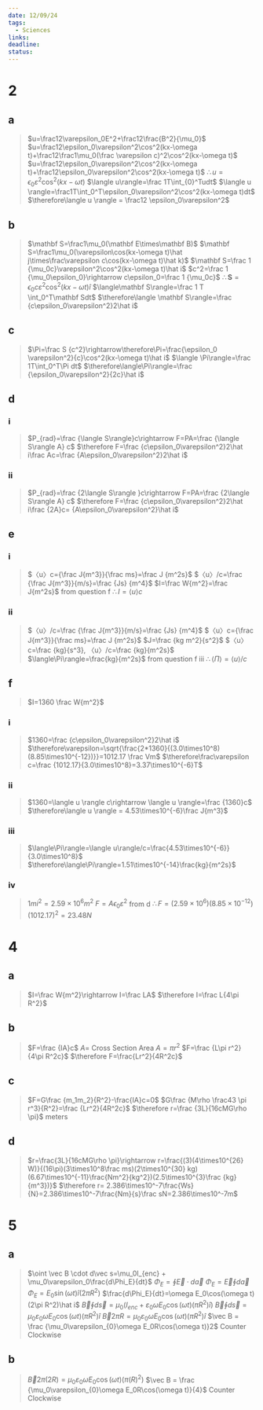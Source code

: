 ```yaml
---
date: 12/09/24
tags:
  - Sciences
links: 
deadline: 
status:
---
```

# 2
## a
>$u=\frac12\varepsilon_0E^2+\frac12\frac{B^2}{\mu_0}$
>$u=\frac12\epsilon_0\varepsilon^2\cos^2(kx-\omega t)+\frac12\frac1\mu_0(\frac \varepsilon c)^2\cos^2(kx-\omega t)$
>$u=\frac12\epsilon_0\varepsilon^2\cos^2(kx-\omega t)+\frac12\epsilon_0\varepsilon^2\cos^2(kx-\omega t)$
>$\therefore u=\epsilon_0\varepsilon^2\cos^2(kx-\omega t)$
>$\langle u\rangle=\frac 1T\int_{0}^Tudt$
>$\langle u \rangle=\frac1T\int_0^T\epsilon_0\varepsilon^2\cos^2(kx-\omega t)dt$
>$\therefore\langle u \rangle = \frac12 \epsilon_0\varepsilon^2$
## b
>$\mathbf S=\frac1\mu_0(\mathbf E\times\mathbf B)$
>$\mathbf S=\frac1\mu_0(\varepsilon\cos(kx-\omega t)\hat j\times\frac\varepsilon c\cos(kx-\omega t)\hat k)$
>$\mathbf S=\frac 1 {\mu_0c}\varepsilon^2\cos^2(kx-\omega t)\hat i$
>$c^2=\frac 1 {\mu_0\epsilon_0}\rightarrow c\epsilon_0=\frac 1 {\mu_0c}$
>$\therefore\mathbf S=\epsilon_0 c\varepsilon^2\cos^2(kx-\omega t)\hat i$
>$\langle\mathbf S\rangle=\frac 1 T \int_0^T\mathbf Sdt$
>$\therefore\langle \mathbf S\rangle=\frac {c\epsilon_0\varepsilon^2}2\hat i$
## c
>$\Pi=\frac S {c^2}\rightarrow\therefore\Pi=\frac{\epsilon_0 \varepsilon^2}{c}\cos^2(kx-\omega t)\hat i$
>$\langle \Pi\rangle=\frac 1T\int_0^T\Pi dt$
>$\therefore\langle\Pi\rangle=\frac {\epsilon_0\varepsilon^2}{2c}\hat i$
## d
### i
>$P_{rad}=\frac {\langle S\rangle}c\rightarrow F=PA=\frac {\langle S\rangle A} c$
>$\therefore F=\frac {c\epsilon_0\varepsilon^2}2\hat i\frac Ac=\frac {A\epsilon_0\varepsilon^2}2\hat i$
### ii
>$P_{rad}=\frac {2\langle S\rangle }c\rightarrow F=PA=\frac {2\langle S\rangle A} c$
>$\therefore F=\frac {c\epsilon_0\varepsilon^2}2\hat i\frac {2A}c= {A\epsilon_0\varepsilon^2}\hat i$
## e
### i
>$〈u〉c={\frac J{m^3}}{\frac ms}=\frac J {m^2s}$
>$〈u〉/c=\frac {\frac J{m^3}}{m/s}=\frac {Js} {m^4}$
>$I=\frac W{m^2}=\frac J{m^2s}$ from question f
>$\therefore I=\langle u\rangle c$
### ii
>$〈u〉/c=\frac {\frac J{m^3}}{m/s}=\frac {Js} {m^4}$
>$〈u〉c={\frac J{m^3}}{\frac ms}=\frac J {m^2s}$
>$J=\frac {kg m^2}{s^2}$
>$〈u〉c=\frac {kg}{s^3}, 〈u〉/c=\frac {kg}{m^2s}$
>$\langle\Pi\rangle=\frac{kg}{m^2s}$ from question f iii
>$\therefore\langle\Pi\rangle=\langle u\rangle/c$
## f
>$I=1360 \frac W{m^2}$
### i

>$1360=\frac {c\epsilon_0\varepsilon^2}2\hat i$
>$\therefore\varepsilon=\sqrt{\frac{2*1360}{(3.0\times10^8)(8.85\times10^{-12})}}=1012.17 \frac Vm$
>$\therefore\frac\varepsilon c=\frac {1012.17}{3.0\times10^8}=3.37\times10^{-6}T$
### ii
>$1360=\langle u \rangle c\rightarrow \langle u \rangle=\frac {1360}c$
> $\therefore\langle u \rangle = 4.53\times10^{-6}\frac J{m^3}$
### iii
>$\langle\Pi\rangle=\langle u\rangle/c=\frac{4.53\times10^{-6}}{3.0\times10^8}$
>$\therefore\langle\Pi\rangle=1.51\times10^{-14}\frac{kg}{m^2s}$
### iv
>$1 mi^2= 2.59\times10^6m^2$
>$F=A\epsilon_0\varepsilon^2$ from d
>$\therefore F=(2.59\times10^6)(8.85\times10^{-12})(1012.17)^2=23.48N$
# 4
## a
>$I=\frac W{m^2}\rightarrow I=\frac LA$
>$\therefore I=\frac L{4\pi R^2}$
## b
>$F=\frac {IA}c$
>$A=$ Cross Section Area
>$A=\pi r^2$
>$F=\frac {L\pi r^2}{4\pi R^2c}$
>$\therefore F=\frac{Lr^2}{4R^2c}$
## c
>$F=G\frac {m_1m_2}{R^2}-\frac{IA}c=0$
>$G\frac {M\rho \frac43 \pi r^3}{R^2}=\frac {Lr^2}{4R^2c}$
>$\therefore r=\frac {3L}{16cMG\rho \pi}$ meters
## d
>$r=\frac{3L}{16cMG\rho \pi}\rightarrow r=\frac{(3)(4\times10^{26} W)}{(16\pi)(3\times10^8\frac ms)(2\times10^{30} kg)(6.67\times10^{-11}\frac{Nm^2}{kg^2})(2.5\times10^{3}\frac {kg}{m^3})}$
>$\therefore r= 2.386\times10^-7\frac{Ws}{N}=2.386\times10^-7\frac{Nm}{s}\frac sN=2.386\times10^-7m$
# 5
## a
>$\oint \vec B \cdot d\vec s=\mu_0I_{enc} + \mu_0\varepsilon_0\frac{d\Phi_E}{dt}$
>$\Phi_E=\oint\vec E\cdot d\vec a$
>$\Phi_E=\vec E\oint d\vec a$
>$\Phi_E=E_0\sin(\omega t)\hat i (2\pi R^2)$
>$\frac{d\Phi_E}{dt}=\omega E_0\cos(\omega t)(2\pi R^2)\hat i$
>$\vec B\oint d\vec s=\mu_0(I_{enc}+\varepsilon_{0}\omega E_0\cos(\omega t)(\pi R^2)\hat i)$
>$\vec B\oint d\vec s=\mu_0\varepsilon_{0}\omega E_0\cos(\omega t)(\pi R^2)\hat i$
>$\vec B 2\pi R=\mu_0\varepsilon_{0}\omega E_0\cos(\omega t)(\pi R^2)\hat i$
>$\vec B = \frac {\mu_0\varepsilon_{0}\omega E_0R\cos(\omega t)}2$ Counter Clockwise
## b
>$\vec B 2\pi (2R)=\mu_0\varepsilon_{0}\omega E_0\cos(\omega t)(\pi (R)^2)$
>$\vec B = \frac {\mu_0\varepsilon_{0}\omega E_0R\cos(\omega t)}{4}$ Counter Clockwise